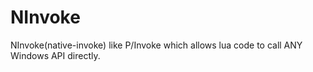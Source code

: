 NInvoke
=======

NInvoke(native-invoke) like P/Invoke which allows lua code to call ANY Windows API directly.
